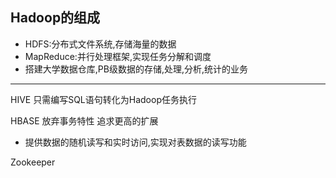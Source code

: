 ## Hadoop的组成
- HDFS:分布式文件系统,存储海量的数据
- MapReduce:并行处理框架,实现任务分解和调度
- 搭建大学数据仓库,PB级数据的存储,处理,分析,统计的业务

---
HIVE 只需编写SQL语句转化为Hadoop任务执行

HBASE 放弃事务特性 追求更高的扩展
- 提供数据的随机读写和实时访问,实现对表数据的读写功能

Zookeeper
